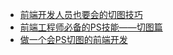 - [前端开发人员也要会的切图技巧](https://blog.csdn.net/xiaoermingn/article/details/53239914)
- [前端工程师必备的PS技能——切图篇](https://www.imooc.com/learn/506)
- [做一个会PS切图的前端开发](https://www.cnblogs.com/w-wanglei/p/5598336.html)

